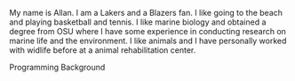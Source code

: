 My name is Allan.
I am a Lakers and a Blazers fan.
I like going to the beach and playing basketball and tennis.
I like marine biology and obtained a degree from OSU where I have
some experience in conducting research on marine life and the environment.
I like animals and I have personally worked with widlife before at a 
animal rehabilitation center.


Programming Background



